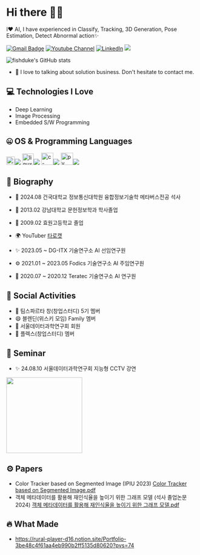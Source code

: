 # Hi there 👋👋

I❤️ AI, I have experienced in Classify, Tracking, 3D Generation, Pose Estimation, Detect Abnormal action✨

[![Gmail Badge](https://img.shields.io/badge/-fishduke22@gmail.com-c14438?style=flat-square&logo=Gmail&logoColor=white&link=mailto:fishduke22@gmail.com)](fishduke22@gmail.com) [![Youtube Channel](https://img.shields.io/badge/-타로캣%20-c14438?style=flat-square&logo=Youtube&link=https://www.youtube.com/channel/UC9PB9nKYqKEx_N3KM-JVTpg)](https://youtube.com/@fishduke1?si=IFXki4eGWJbdeKC5) [![LinkedIn](https://img.shields.io/badge/-Gunwoo%20%20Kim-c14438?style=flat-square&logo=LinkedIn)](https://www.linkedin.com/in/tarocat/)
![](https://komarev.com/ghpvc/?username=fishduke)

![fishduke's GitHub stats](https://github-readme-stats.vercel.app/api?username=fishduke&show_icons=true&theme=radical)

- 💬 I love to talking about solution business. Don't hesitate to contact me.
  
## 💻 Technologies I Love

- Deep Learning
- Image Processing
- Embedded S/W Programming



## 🤐 OS & Programming Languages

<img width="22" height="22" src="https://img.icons8.com/color/48/windows-10.png" alt="windows-10"/><img src="https://img.shields.io/badge/Windows-AB373C?style=flat-square&logo=Windows&logoColor=white"/>
<img width="30" height="30" src="https://img.icons8.com/color/48/linux--v1.png" alt="linux--v1"/><img src="https://img.shields.io/badge/Linux-FCC624?style=flat-square&logo=Linux2&logoColor=white"/>
<img width="32" height="32" src="https://img.icons8.com/pulsar-color/48/c-plus-plus.png" alt="c-plus-plus"/><img src="https://img.shields.io/badge/Cplusplus-00ADD8?style=flat-square&logo=Cplusplus2&logoColor=white"/>
<img width="32" height="32" src="https://img.icons8.com/pulsar-color/48/py.png" alt="py"/><img src="https://img.shields.io/badge/Python-3776AB?style=flat-square&logo=Python2&logoColor=white"/>



## 📘 Biography

- 🏢 2024.08 건국대학교 정보통신대학원 융합정보기술학 메타버스전공 석사
- 📱 2013.02 강남대학교 문헌정보학과 학사졸업
- 🌱 2009.02 효원고등학교 졸업
  
- 🌍 YouTuber [타로캣](https://youtube.com/@fishduke1?si=IFXki4eGWJbdeKC5)
- ✨ 2023.05 ~          DG-ITX 기술연구소 AI 선임연구원
- ⚙️ 2021.01 ~ 2023.05  Fodics 기술연구소 AI 주임연구원
- 👯 2020.07 ~ 2020.12  Teratec 기술연구소 AI 연구원
  



## 📱 Social Activities

- 🔭 팀스파르타 창(창업스터디) 5기 멤버
- 😄 블렌딘(위스키 모임) Family 멤버
- 🌱 서울데이터과학연구회 회원
- 👯 플렉스(창업스터디) 멤버


## 📱 Seminar

- ✨ 24.08.10 서울데이터과학연구회 지능형 CCTV 강연

<a href='https://ifh.cc/v-fBAy4J' target='_blank'><img src='https://ifh.cc/g/fBAy4J.jpg' border='0' width='200px'></a>



<!--
**fishduke/fishduke** is a ✨ _special_ ✨ repository because its `README.md` (this file) appears on your GitHub profile.

Here are some ideas to get you started:

- 🔭 I’m currently working on ...
- 🌱 I’m currently learning ...
- 👯 I’m looking to collaborate on ...
- 🤔 I’m looking for help with ...
- 💬 Ask me about ...
- 📫 How to reach me: ...
- 😄 Pronouns: ...
- ⚡ Fun fact: ...
-->

## ⚙️ Papers

- Color Tracker based on Segmented Image (IPIU 2023) [Color Tracker based on Segmented Image.pdf](https://github.com/user-attachments/files/17068565/Color.Tracker.based.on.Segmented.Image.pdf)
- 객체 메타데이터를 활용해 재인식율을 높이기 위한 그래프 모델 (석사 졸업논문 2024) [객체 메타데이터를 활용해 재인식율을 높이기 위한 그래프 모델.pdf](https://github.com/user-attachments/files/17068702/default.pdf)


  
## 🔥 What Made

- https://rural-player-d16.notion.site/Portfolio-3be48c4f61aa4eb990b2ff5135d80620?pvs=74

